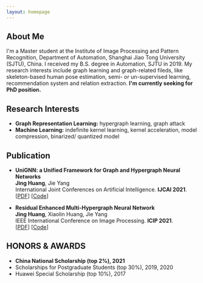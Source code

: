 ```yaml
---
layout: homepage
---
```


## About Me

I'm a Master student at the Institute of Image Processing and Pattern Recognition, Department of Automation, Shanghai Jiao Tong University (SJTU), China. I received my B.S. degree in Automation, SJTU in 2019. My research interests include graph learning and graph-related fileds, like skeleton-based human pose estimation, semi- or un-supervised learning, recommendation system and relation extraction. 
**I'm currently seeking for PhD position.** 
<!-- I'm currently an intern in the Department of Trust and Security  in ByteDance, researching on discovering abnormal accounts with graph-based strategies. -->

## Research Interests

- **Graph Representation Learning:** hypergraph learning, graph attack
- **Machine Learning:** indefinite kernel learning, kernel acceleration, model compression, binarized/ quantized model

<!-- ## News

- **[Feb. 2020]** Our paper about incremental learning is accepted to [CVPR 2020](http://cvpr2020.thecvf.com/).
- **[Feb. 2020]** We will host the [ACM Multimedia Asia 2020](https://mmasia2020.org/) conference in Singapore!
- **[Sept. 2019]** Our paper about few-shot learning is accepted to [NeurIPS 2019](https://nips.cc/Conferences/2019).
- **[Mar. 2019]** Our paper about few-shot learning is accepted to [CVPR 2019](http://cvpr2019.thecvf.com/). -->


## Publication 

- **UniGNN: a Unified Framework for Graph and Hypergraph Neural Networks**
  <br>
  **Jing Huang**, Jie Yang
  <br>
  International Joint Conferences on Artificial Intelligence. **IJCAI 2021**.
  <br>
  [[PDF](https://arxiv.org/abs/2105.00956)] 
  [[Code](https://github.com/OneForward/UniGNN)] 

- **Residual Enhanced Multi-Hypergraph Neural Network**
  <br>
  **Jing Huang**, Xiaolin Huang, Jie Yang
  <br>
  IEEE International Conference on Image Processing. **ICIP 2021**.
  <br>
  [[PDF](https://arxiv.org/abs/2105.00490)] 
  [[Code](https://github.com/OneForward/ResMHGNN)] 


  <!-- [[PDF](https://arxiv.org/pdf/2002.10211.pdf)] [[Code](https://github.com/yaoyao-liu/mnemonics)] <strong><i style="color:#e74d3c">Oral Presentation</i></strong> -->



<!-- ## Services

- Co-organizer: [ACM MM Asia 2020](https://mmasia2020.org/).
- Conference Reviewers: [NeurIPS 2020](https://neurips.cc/Conferences/2020), and [CVPR 2020](http://cvpr2020.thecvf.com/).
- Journal Reviewers: [T-PAMI](https://ieeexplore.ieee.org/xpl/RecentIssue.jsp?punumber=34), and [IJCV](https://www.springer.com/journal/11263). -->


## HONORS & AWARDS 

* **China National Scholarship (top 2%), 2021**
* Scholarships for Postgraduate Students (top 30%), 2019, 2020
* Huawei Special Scholarship (top 10%), 2017

